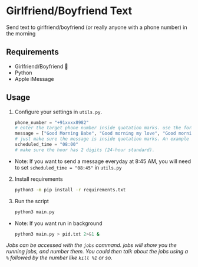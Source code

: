 # Girlfriend/Boyfriend Text
Send text to girlfriend/boyfriend (or really anyone with a phone number) in the morning

## Requirements
- Girlfriend/Boyfriend 🙂
- Python
- Apple iMessage

## Usage
1. Configure your settings in `utils.py`.
    ```py
    phone_number = "+91xxxx8982"
    # enter the target phone number inside quotation marks. use the format "+9170xxxx765"
    message = ["Good Morning Babe", "Good morning my love", "Good morning cutie 😊"]
    # just make sure the message is inside quotation marks. An example is "Did you sleep well?"
    scheduled_time = "08:00"
    # make sure the hour has 2 digits (24-hour standard).
    ```
- Note: If you want to send a message everyday at 8:45 AM, you will need to set `scheduled_time = "08:45"` in `utils.py`

2. Install requirements
    ```bash
    python3 -m pip install -r requirements.txt
    ```

3. Run the script
    ```bash
    python3 main.py
    ```
- Note: If you want run in background

    ```bash
    python3 main.py > pid.txt 2>&1 & 
    ```
*Jobs can be accessed with the `jobs` command. jobs will show you the running jobs, and number them. You could then talk about the jobs using a `%` followed by the number like `kill %1` or so.*

